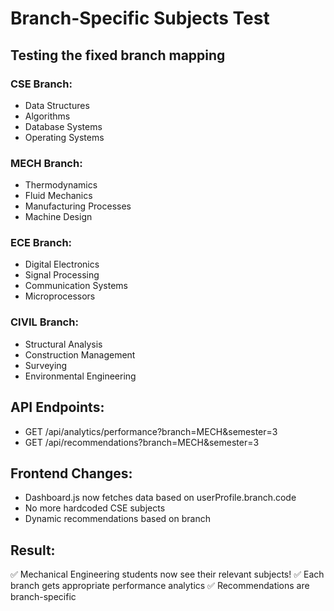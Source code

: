 # Branch-Specific Subjects Test

## Testing the fixed branch mapping

### CSE Branch:
- Data Structures  
- Algorithms
- Database Systems
- Operating Systems

### MECH Branch:
- Thermodynamics
- Fluid Mechanics 
- Manufacturing Processes
- Machine Design

### ECE Branch:
- Digital Electronics
- Signal Processing
- Communication Systems
- Microprocessors

### CIVIL Branch:
- Structural Analysis
- Construction Management
- Surveying
- Environmental Engineering

## API Endpoints:
- GET /api/analytics/performance?branch=MECH&semester=3
- GET /api/recommendations?branch=MECH&semester=3

## Frontend Changes:
- Dashboard.js now fetches data based on userProfile.branch.code
- No more hardcoded CSE subjects
- Dynamic recommendations based on branch

## Result:
✅ Mechanical Engineering students now see their relevant subjects!
✅ Each branch gets appropriate performance analytics
✅ Recommendations are branch-specific
